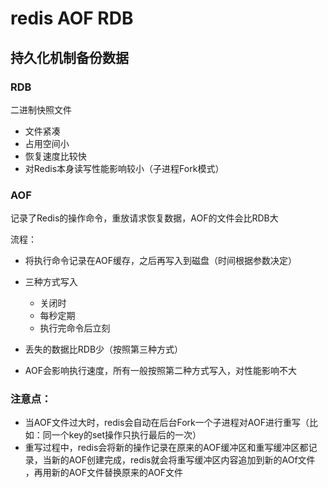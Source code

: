 # redis AOF RDB

## 持久化机制备份数据

### RDB 

二进制快照文件

- 文件紧凑
- 占用空间小
- 恢复速度比较快
- 对Redis本身读写性能影响较小（子进程Fork模式）

### AOF 

记录了Redis的操作命令，重放请求恢复数据，AOF的文件会比RDB大

流程：

- 将执行命令记录在AOF缓存，之后再写入到磁盘（时间根据参数决定）
- 三种方式写入
  - 关闭时
  - 每秒定期
  - 执行完命令后立刻
  

- 丢失的数据比RDB少（按照第三种方式）
- AOF会影响执行速度，所有一般按照第二种方式写入，对性能影响不大



### 注意点：

- 当AOF文件过大时，redis会自动在后台Fork一个子进程对AOF进行重写（比如：同一个key的set操作只执行最后的一次）
- 重写过程中，redis会将新的操作记录在原来的AOF缓冲区和重写缓冲区都记录，当新的AOF创建完成，redis就会将重写缓冲区内容追加到新的AOf文件
  ，再用新的AOF文件替换原来的AOF文件


